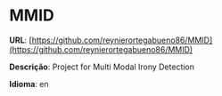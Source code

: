 # MMID
**URL**: [https://github.com/reynierortegabueno86/MMID](https://github.com/reynierortegabueno86/MMID)

**Descrição**: Project for Multi Modal Irony Detection

**Idioma**: en

